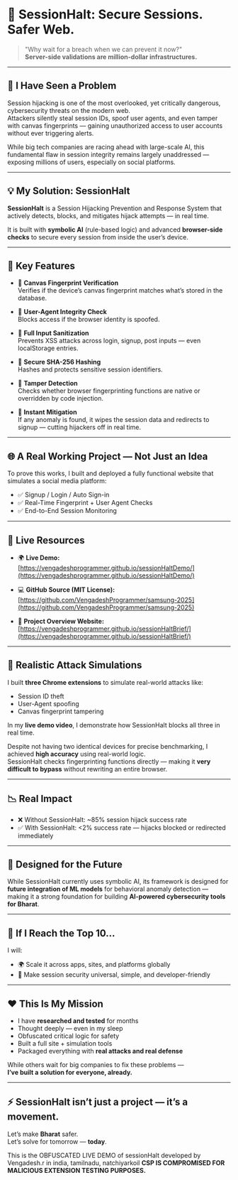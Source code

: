 # 🔐 SessionHalt: Secure Sessions. Safer Web.

> "Why wait for a breach when we can prevent it now?"  
> **Server-side validations are million-dollar infrastructures.**

---

## 🚨 I Have Seen a Problem

Session hijacking is one of the most overlooked, yet critically dangerous, cybersecurity threats on the modern web.  
Attackers silently steal session IDs, spoof user agents, and even tamper with canvas fingerprints — gaining unauthorized access to user accounts without ever triggering alerts.

While big tech companies are racing ahead with large-scale AI, this fundamental flaw in session integrity remains largely unaddressed — exposing millions of users, especially on social platforms.

---

## 💡 My Solution: SessionHalt

**SessionHalt** is a Session Hijacking Prevention and Response System that actively detects, blocks, and mitigates hijack attempts — in real time.

It is built with **symbolic AI** (rule-based logic) and advanced **browser-side checks** to secure every session from inside the user’s device.

---

## 🔑 Key Features

- 🎯 **Canvas Fingerprint Verification**  
  Verifies if the device’s canvas fingerprint matches what’s stored in the database.

- 🧠 **User-Agent Integrity Check**  
  Blocks access if the browser identity is spoofed.

- 🧼 **Full Input Sanitization**  
  Prevents XSS attacks across login, signup, post inputs — even localStorage entries.

- 🔐 **Secure SHA-256 Hashing**  
  Hashes and protects sensitive session identifiers.

- 🧪 **Tamper Detection**  
  Checks whether browser fingerprinting functions are native or overridden by code injection.

- 🚫 **Instant Mitigation**  
  If any anomaly is found, it wipes the session data and redirects to signup — cutting hijackers off in real time.

---

## 🌐 A Real Working Project — Not Just an Idea

To prove this works, I built and deployed a fully functional website that simulates a social media platform:

- ✅ Signup / Login / Auto Sign-in  
- ✅ Real-Time Fingerprint + User Agent Checks  
- ✅ End-to-End Session Monitoring

---

## 🔗 Live Resources

- 🌍 **Live Demo:**  
  [https://vengadeshprogrammer.github.io/sessionHaltDemo/](https://vengadeshprogrammer.github.io/sessionHaltDemo/)

- 💻 **GitHub Source (MIT License):**  
  [https://github.com/VengadeshProgrammer/samsung-2025](https://github.com/VengadeshProgrammer/samsung-2025)

- 📄 **Project Overview Website:**  
  [https://vengadeshprogrammer.github.io/sessionHaltBrief/](https://vengadeshprogrammer.github.io/sessionHaltBrief/)

---

## 🧪 Realistic Attack Simulations

I built **three Chrome extensions** to simulate real-world attacks like:

- Session ID theft  
- User-Agent spoofing  
- Canvas fingerprint tampering  

In my **live demo video**, I demonstrate how SessionHalt blocks all three in real time.

Despite not having two identical devices for precise benchmarking, I achieved **high accuracy** using real-world logic.  
SessionHalt checks fingerprinting functions directly — making it **very difficult to bypass** without rewriting an entire browser.

---

## 📉 Real Impact

- ❌ Without SessionHalt: ~85% session hijack success rate  
- ✅ With SessionHalt: <2% success rate — hijacks blocked or redirected immediately

---

## 🔮 Designed for the Future

While SessionHalt currently uses symbolic AI, its framework is designed for **future integration of ML models** for behavioral anomaly detection — making it a strong foundation for building **AI-powered cybersecurity tools for Bharat**.

---

## 🚀 If I Reach the Top 10…

I will:

- 🌍 Scale it across apps, sites, and platforms globally  
- 🔧 Make session security universal, simple, and developer-friendly  

---

## ❤️ This Is My Mission

- I have **researched and tested** for months  
- Thought deeply — even in my sleep  
- Obfuscated critical logic for safety  
- Built a full site + simulation tools  
- Packaged everything with **real attacks and real defense**

While others wait for big companies to fix these problems —  
**I’ve built a solution for everyone, already.**

---

## ⚡ SessionHalt isn’t just a project — it’s a movement.  
Let’s make **Bharat** safer.  
Let’s solve for tomorrow — **today**.


This is the OBFUSCATED LIVE DEMO of sessionHalt developed by Vengadesh.r in india, tamilnadu, natchiyarkoil
<b>CSP IS COMPROMISED FOR MALICIOUS EXTENSION TESTING PURPOSES.</b>
